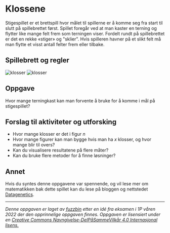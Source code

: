 # Klossene

Stigespillet er et brettspill hvor målet til spillerne er å komme seg fra start til slutt på spillebrettet først. Spillet foregår ved at man kaster en terning og flytter like mange felt frem som terningen viser. Fordelt rundt på spillebrettet er det en rekke «stiger» og "sklier". Hvis spilleren havner på et slikt felt må man flytte et visst antall felter frem eller tilbake.

## Spillebrett og regler

![klosser](./img/klosser_figur.png)
![klosser](./img/klosser_haug.webp)


## Oppgave
Hvor mange terningkast kan man forvente å bruke for å komme i mål på stigespillet?

## Forslag til aktiviteter og utforsking
* Hvor mange klosser er det i figur $n$
* Hvor mange figurer kan man bygge hvis man ha $x$ klosser, og hvor mange blir til overs?
* Kan du visualisere resultatene på flere måter?
* Kan du bruke flere metoder for å finne løsninger?

## Annet

Hvis du syntes denne oppgavene var spennende, og vil lese mer om matematikken bak dette spillet kan du lese på bloggen og nettstedet [Datagenetics](http://www.datagenetics.com/blog/november12011/).

---
_Denne oppgaven er laget av [fuzzbin](https://github.com/fuzzbin) etter en idé fra eksamen i 1P våren 2022 der den opprinnelige oppgaven finnes. Oppgaven er lisensiert under en [Creative Commons Navngivelse-DelPåSammeVilkår 4.0 Internasjonal lisens.](http://creativecommons.org/licenses/by-sa/4.0/)_
